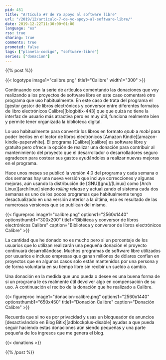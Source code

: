 ```yaml
---
pid: 451
title: "Artículo #7 de Yo apoyo al software libre"
url: "/2019/12/articulo-7-de-yo-apoyo-al-software-libre/"
date: 2019-12-22T11:30:00+01:00
language: "es"
rss: true
sharing: true
comments: true
promoted: false
tags: ["planeta-codigo", "software-libre"]
series: ["donacion"]
---
```


{{% post %}}

{{< logotype image1="calibre.png" title1="Calibre" width1="300" >}}

Continuando con la serie de artículos comentando las donaciones que voy realizando a los proyectos de software libre en este caso comentaré otro programa que uso habitualmente. En este caso de trata del programa el [gestor gestor de libros electrónicos y conversor entre diferentes formatos de libro electrónicos Calibre][blogbitix-443] que que quizá no tiene la interfaz de usuario más atractiva pero es muy útil, funciona realmente bien y permite tener organizada la biblioteca digital.

Lo uso habitualmente para convertir los libros en formato _epub_ a _mobi_ para poder leerlos en el lector de libros electrónicos [Amazon Kindle][amazon-kindle-paperwhite]. El programa [Calibre][calibre] es software libre y gratuito pero ofrece la opción de realizar una donación para contribuir al mantenimiento del proyecto que el desarrollador o desarrolladores seguro agradecen para costear sus gastos ayudándoles a realizar nuevas mejoras en el programa.

Hace unos meses se publicó la versión 4.0 del programa y cada semana o dos semanas hay una nueva versión que incluye correcciones y algunas mejoras, aún usando la distribución de [GNU][gnu]/[Linux] como [Arch Linux][archlinux] siendo _rolling release_ y actualizando el sistema cada dos semanas es uno de los pocos programas que habitualmente tengo desactualizado en una versión anterior a la última, eso es resultado de las numerosas versiones que se publican del mismo.

{{< figureproc
    image1="calibre.png" options1="2560x1440" optionsthumb1="300x200" title1="Bibliteca y conversor de libros electrónicos Calibre"
    caption="Biblioteca y conversor de libros electrónicos Calibre" >}}

La cantidad que he donado no es mucho pero si un porcentaje de los usuarios que lo utilizan realizarán una pequeña donación el proyecto continuará desarrollándose. Muchos programas de software libre utilizados por usuarios e incluso empresas que ganan millones de dólares confían en proyectos que en algunos casos solo están mantenidos por una persona y de forma voluntaria en su tiempo libre sin recibir un sueldo a cambio.

Una donación en la medida que uno pueda o desee es una buena forma de si un programa le es realmente útil devolver algo en compensación de su uso. A continuación el recibo de la donación que he realizado a Calibre. 

{{< figureproc
    image1="donacion-calibre.png" options1="2560x1440" optionsthumb1="650x450" title1="Donación Calibre"
    caption="Donación Calibre" >}}

Recuerda que si no es por privacidad y usas un bloqueador de anuncios [desactivándolo en Blog Bitix][adblockplus-disable] ayudas a que pueda seguir haciendo estas donaciones aún siendo pequeñas y una parte pequeña de los ingresos que me genera el blog.

{{< donations >}}

{{% /post %}}
